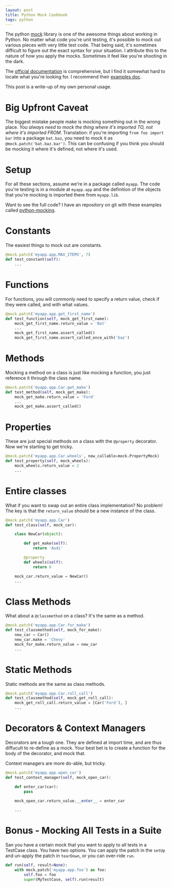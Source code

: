 ```yaml
---
layout: post
title: Python Mock Cookbook
tags: python
---
```


The python [mock](https://pypi.python.org/pypi/mock) library is one of the awesome things about working in Python. No matter what code you're unit testing, it's possible to mock out various pieces with very little test code. That being said, it's sometimes difficult to figure out the exact syntax for your situation. I attribute this to the nature of how you apply the mocks. Sometimes it feel like you're shooting in the dark.

The [official documentation](https://docs.python.org/3/library/unittest.mock.html) is comprehensive, but I find it somewhat hard to locate what you're looking for. I recommend their [examples doc](http://www.voidspace.org.uk/python/mock/examples.html).

This post is a write-up of my own personal usage.

# Big Upfront Caveat

The biggest mistake people make is mocking something out in the wrong place. *You always need to mock the thing where it's imported TO, not where it's imported FROM.* Translation: if you're importing `from foo import bar` into a package `bat.baz`, you need to mock it as `@mock.patch('bat.baz.bar')`. This can be confusing if you think you should be mocking it where it's defined, not where it's used.

# Setup

For all these sections, assume we're in a package called `myapp`. The code you're testing is in a module at `myapp.app` and the definition of the objects that you're mocking is imported there from `myapp.lib`.

Want to see the full code? I have an repository on git with these examples called [python-mocking](https://github.com/chase-seibert/python-mocking).


# Constants

The easiest things to mock out are constants.

```python
@mock.patch('myapp.app.MAX_ITEMS', 7)
def test_constant(self):
    ...
```

# Functions

For functions, you will commonly need to specify a return value, check if they were called, and with what values.

```python
@mock.patch('myapp.app.get_first_name')
def test_function(self, mock_get_first_name):
    mock_get_first_name.return_value = 'Bat'
    ...
    mock_get_first_name.assert_called()
    mock_get_first_name.assert_called_once_with('baz')
```

# Methods

Mocking a method on a class is just like mocking a function, you just reference it through the class name.

```python
@mock.patch('myapp.app.Car.get_make')
def test_method(self, mock_get_make):
    mock_get_make.return_value = 'Ford'
    ...
    mock_get_make.assert_called()
```

# Properties

These are just special methods on a class with the `@property` decorator. Now we're starting to get tricky.

```python
@mock.patch('myapp.app.Car.wheels', new_callable=mock.PropertyMock)
def test_property(self, mock_wheels):
    mock_wheels.return_value = 2
    ...
```

# Entire classes

What if you want to swap out an entire class implementation? No problem! The key is that the `return_value` should be a new instance of the class.

```python
@mock.patch('myapp.app.Car')
def test_class(self, mock_car):

    class NewCar(object):

        def get_make(self):
            return 'Audi'

        @property
        def wheels(self):
            return 6

    mock_car.return_value = NewCar()
    ...
```

# Class Methods

What about a `@classmethod` on a class? It's the same as a method.

```python
@mock.patch('myapp.app.Car.for_make')
def test_classmethod(self, mock_for_make):
    new_car = Car()
    new_car.make = 'Chevy'
    mock_for_make.return_value = new_car
    ...
```

# Static Methods

Static methods are the same as class methods.

```python
@mock.patch('myapp.app.Car.roll_call')
def test_classmethod(self, mock_get_roll_call):
    mock_get_roll_call.return_value = [Car('Ford'), ]
    ...
```

# Decorators & Context Managers

Decorators are a tough one. They are defined at import time, and are thus diffucult to re-define as a mock. Your best bet is to create a function for the body of the decorator, and mock that.

Context managers are more do-able, but tricky.

```python
@mock.patch('myapp.app.open_car')
def test_context_manager(self, mock_open_car):

    def enter_car(car):
        pass

    mock_open_car.return_value.__enter__ = enter_car

    ...
```

# Bonus - Mocking All Tests in a Suite

San you have a certain mock that you want to apply to all tests in a TestCase class. You have two options. You can apply the patch in the `setUp` and un-apply the patch in `tearDown`, or you can over-ride `run`.

```python
def run(self, result=None):
    with mock.patch('myapp.app.foo') as foo:
        self.foo = foo
        super(MyTestCase, self).run(result)
```
